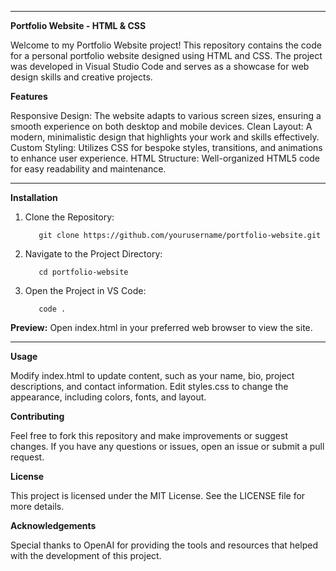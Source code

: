 ****
**Portfolio Website - HTML & CSS**

Welcome to my Portfolio Website project! This repository contains the code for a personal portfolio website designed using HTML and CSS. The project was developed in Visual Studio Code and serves as a showcase for web design skills and creative projects.

**Features**

Responsive Design: The website adapts to various screen sizes, ensuring a smooth experience on both desktop and mobile devices.
Clean Layout: A modern, minimalistic design that highlights your work and skills effectively.
Custom Styling: Utilizes CSS for bespoke styles, transitions, and animations to enhance user experience.
HTML Structure: Well-organized HTML5 code for easy readability and maintenance.
****
**Installation**
1. Clone the Repository:
   
          git clone https://github.com/yourusername/portfolio-website.git
3. Navigate to the Project Directory:
   
          cd portfolio-website
5. Open the Project in VS Code:
   
          code .

**Preview:** 
        Open index.html in your preferred web browser to view the site.

****
**Usage**

Modify index.html to update content, such as your name, bio, project descriptions, and contact information.
Edit styles.css to change the appearance, including colors, fonts, and layout.

**Contributing**

Feel free to fork this repository and make improvements or suggest changes. If you have any questions or issues, open an issue or submit a pull request.

**License**

This project is licensed under the MIT License. See the LICENSE file for more details.

**Acknowledgements**

Special thanks to OpenAI for providing the tools and resources that helped with the development of this project.
